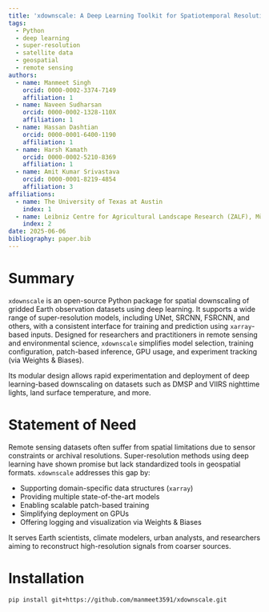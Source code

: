 ```yaml
---
title: 'xdownscale: A Deep Learning Toolkit for Spatiotemporal Resolution Enhancement of Gridded Data'
tags:
  - Python
  - deep learning
  - super-resolution
  - satellite data
  - geospatial
  - remote sensing
authors:
  - name: Manmeet Singh
    orcid: 0000-0002-3374-7149
    affiliation: 1
  - name: Naveen Sudharsan
    orcid: 0000-0002-1328-110X
    affiliation: 1
  - name: Hassan Dashtian
    orcid: 0000-0001-6400-1190
    affiliation: 1
  - name: Harsh Kamath
    orcid: 0000-0002-5210-8369
    affiliation: 1
  - name: Amit Kumar Srivastava
    orcid: 0000-0001-8219-4854
    affiliation: 3
affiliations:
  - name: The University of Texas at Austin
    index: 1
  - name: Leibniz Centre for Agricultural Landscape Research (ZALF), Müncheberg, Germany
    index: 2
date: 2025-06-06
bibliography: paper.bib
---
```


# Summary

`xdownscale` is an open-source Python package for spatial downscaling of gridded Earth observation datasets using deep learning. It supports a wide range of super-resolution models, including UNet, SRCNN, FSRCNN, and others, with a consistent interface for training and prediction using `xarray`-based inputs. Designed for researchers and practitioners in remote sensing and environmental science, `xdownscale` simplifies model selection, training configuration, patch-based inference, GPU usage, and experiment tracking (via Weights & Biases).

Its modular design allows rapid experimentation and deployment of deep learning-based downscaling on datasets such as DMSP and VIIRS nighttime lights, land surface temperature, and more.

# Statement of Need

Remote sensing datasets often suffer from spatial limitations due to sensor constraints or archival resolutions. Super-resolution methods using deep learning have shown promise but lack standardized tools in geospatial formats. `xdownscale` addresses this gap by:

- Supporting domain-specific data structures (`xarray`)
- Providing multiple state-of-the-art models
- Enabling scalable patch-based training
- Simplifying deployment on GPUs
- Offering logging and visualization via Weights & Biases

It serves Earth scientists, climate modelers, urban analysts, and researchers aiming to reconstruct high-resolution signals from coarser sources.

# Installation

```bash
pip install git+https://github.com/manmeet3591/xdownscale.git
